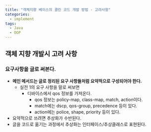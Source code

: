 ```yaml
---
title: "객체지향 베이스의 클린 코드 개발 방법 - 고려사항"
categories:
  - implement
tags:
  - Java
  - OOP
---
```


## 객체 지향 개발시 고려 사항

### 요구사항을 글로 써본다.
- **메인 메서드는 글로 정리된 요구 사항들처럼 요약적으로 구성되어야 한다.**
  - 실전 1의 요구 사항을 말로 써보면
    - 디바이스에서 qos 정보를 가져온다.
      - qos 정보는 policy-map, class-map, match, action이다.
      - match에는 dscp, qos-group, precedence 등이 있다.
      - action에는 police, shape, priority 등이 있다.
- 요약적으로 쓰려면 추상화가 수반된다. 
- 글을 코드로 옮기는 과정에서 추상화는 인터페이스/추상클래스로 표현된다.